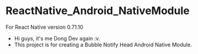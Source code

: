 # ReactNative_Android_NativeModule
For React Native version 0.71.10
- Hi guys, it's me Dong Dev again :v.
- This project is for creating a Bubble Notify Head Android Native Module.
